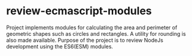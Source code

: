 # review-ecmascript-modules
Project implements modules for calculating the area and perimeter of geometric shapes such as circles and rectangles. A utility for rounding is also made available. Purpose of the project is to review NodeJs development using the ES6(ESM) modules.

